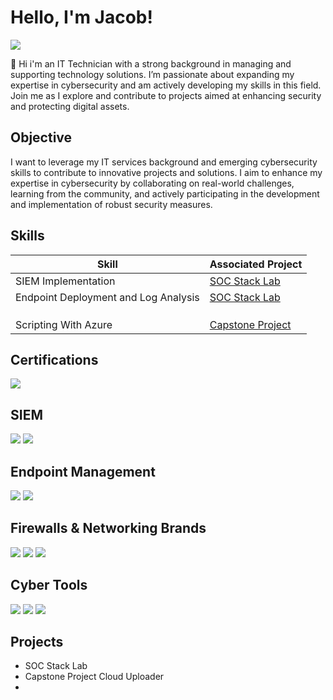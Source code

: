 # Hello, I'm Jacob!
<a href="https://www.linkedin.com/in/jacob-brown-950jrb/"><img src="https://img.shields.io/badge/-LinkedIn-0072b1?&style=for-the-badge&logo=linkedin&logoColor=white" /></a>

👋 Hi i'm an IT Technician with a strong background in managing and supporting technology solutions. I’m passionate about expanding my expertise in cybersecurity and am actively developing my skills in this field. Join me as I explore and contribute to projects aimed at enhancing security and protecting digital assets.

## Objective

I want to leverage my IT services background and emerging cybersecurity skills to contribute to innovative projects and solutions. I aim to enhance my expertise in cybersecurity by collaborating on real-world challenges, learning from the community, and actively participating in the development and implementation of robust security measures.

## Skills

| Skill                                         | Associated Project         |
|-----------------------------------------------|----------------------------|
| SIEM Implementation                            | <a href="https://github.com/Jacob-Brown-950/SOC-Stack-Lab/tree/main">SOC Stack Lab|
| Endpoint Deployment and Log Analysis           | <a href="https://github.com/Jacob-Brown-950/SOC-Stack-Lab/tree/main">SOC Stack Lab|
|                                               | |
|                                               | |
|                                               | |
|                  Scripting With Azure         | <a href="https://github.com/Jacob-Brown-950/Capstone-Project-CloudUploader-CLI">Capstone Project</a> |

## Certifications
<div>
<img src="https://img.shields.io/badge/-Network%2B-007ACC?&style=for-the-badge&logo=CompTIA&logoColor=white" />
</div>

## SIEM
<div>
    <img src="https://img.shields.io/badge/-Wazuh-005C9E?style=for-the-badge&logo=webtrees&logoColor=white" />
    <img src="https://img.shields.io/badge/-Blumira-003B6F?&style=for-the-badge" />
</div>

## Endpoint Management
<div>
    <img src="https://img.shields.io/badge/-NinjaOne-3C91E6?&style=for-the-badge&logo=NinjaOne&logoColor=white" />
    <img src="https://img.shields.io/badge/-SentinelOne-4B275F?style=for-the-badge&logo=SentinelOne&logoColor=white" />

## Firewalls & Networking Brands
<div>
    <img src="https://img.shields.io/badge/-Ubiquiti-0077B6?style=for-the-badge&logo=Ubiquiti&logoColor=white" />
    <img src="https://img.shields.io/badge/-pfSense-005F5F?style=for-the-badge&logo=pfSense&logoColor=white" />
    <img src="https://img.shields.io/badge/-SonicWall-CC0000?style=for-the-badge&logo=SonicWall&logoColor=white" />
</div>

## Cyber Tools
<div>
    <img src="https://img.shields.io/badge/-Wireshark-1679A7?&style=for-the-badge&logo=Wireshark&logoColor=white" />
    <img src="https://img.shields.io/badge/-Hydra-0A5E7B?style=for-the-badge&logo=kali-linux&logoColor=white" />
    <img src="https://img.shields.io/badge/-Nmap-000000?style=for-the-badge&logoColor=white" />

</div>


## Projects

- SOC Stack Lab
- Capstone Project Cloud Uploader
- 
